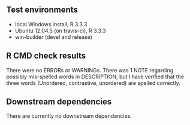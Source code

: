 ## Test environments
* local Windows install, R 3.3.3
* Ubuntu 12.04.5 (on travis-ci), R 3.3.3
* win-builder (devel and release)

## R CMD check results
There were no ERRORs or WARNINGs. There was 1 NOTE regarding possibly mis-spelled words in DESCRIPTION, but I have verified that the three words (Unordered, contrastive, unordered) are spelled correctly.

## Downstream dependencies
There are currently no downstream dependencies.
